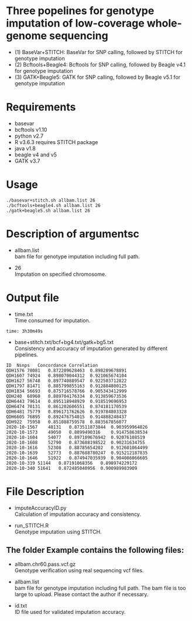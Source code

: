 # Three popelines for genotype imputation of low-coverage whole-genome sequencing
* (1) BaseVar+STITCH: BaseVar for SNP calling, followed by STITCH for genotype imputation
* (2) Bcftools+Beagle4: Bcftools for SNP calling, followed by Beagle v4.1 for genotype imputation
* (3) GATK+Beagle5: GATK for SNP calling, followed by Beagle v5.1 for genotype imputation
# Requirements
* basevar
* bcftools v1.10
* python v2.7
* R v3.6.3 requires STITCH package
* java v1.8
* beagle v4 and v5
* GATK v3.7

# Usage
```
./basevar+stitch.sh allbam.list 26
./bcftools+beagle4.sh allbam.list 26
./gatk+beagle5.sh allbam.list 26
```
# Description of argumentsc
* allbam.list  
bam file for genotype imputation including full path.

* 26  
Imputation on specified chromosome.

# Output file
* time.txt  
Time consumed for imputation.
```
time: 3h30m49s
```
* base+stitch.txt/bcf+bg4.txt/gatk+bg5.txt  
Consistency and accuracy of imputation generated by different pipelines.
```
ID	Nsnps	Concordance	Correlation
QDH1576	78081	0.872209628463	0.898289678891
QDH1607	74924	0.898070044312	0.921065674104
QDH1627	56748	0.897740889547	0.922503712822
QDH1797	81471	0.885799855163	0.912884800125
QDH1834	56693	0.875716578766	0.905343412999
QDH240	68960	0.889704176334	0.913859673536
QDH6443	79614	0.895118948929	0.918519696953
QDH6474	70131	0.861202606551	0.874181170539
QDH6481	75779	0.896171762626	0.919784803328
QDH6605	76895	0.892476754015	0.914888248437
QDH922	75958	0.851088759578	0.883567856077
2020-10-1567	48131	0.873511873844	0.903959964826
2020-10-1573	49050	0.8899490316	0.914758638534
2020-10-1604	54077	0.897109676942	0.92076108519
2020-10-1608	52790	0.873688198522	0.90231634755
2020-10-1616	52308	0.88785654202	0.912601064499
2020-10-1639	52773	0.887688780247	0.915212187835
2020-10-1646	51922	0.874947035939	0.904086066605
2020-10-319	51144	0.87191068356	0.898974229172
2020-10-340	51641	0.872485040956	0.900989983909
```

# File Description
* imputeAccuracyID.py  
Calculation of imputation accuracy and consistency.

* run_STITCH.R  
Genotype imputation using STITCH.
## The folder Example contains the following files:
* allbam.chr60.pass.vcf.gz  
Genotype verification using real sequencing vcf files.

* allbam.list  
bam file for genotype imputation including full path. The bam file is too large to upload. Please contact the author if necessary.

* id.txt  
ID file used for validated imputation accuracy.

